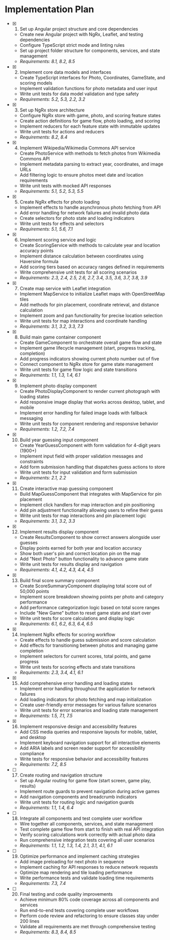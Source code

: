 # Implementation Plan

- [x] 1. Set up Angular project structure and core dependencies

  - Create new Angular project with NgRx, Leaflet, and testing dependencies
  - Configure TypeScript strict mode and linting rules
  - Set up project folder structure for components, services, and state management
  - _Requirements: 8.1, 8.2, 8.5_

- [x] 2. Implement core data models and interfaces

  - Create TypeScript interfaces for Photo, Coordinates, GameState, and scoring models
  - Implement validation functions for photo metadata and user input
  - Write unit tests for data model validation and type safety
  - _Requirements: 5.2, 5.3, 2.2, 3.2_

- [x] 3. Set up NgRx store architecture

  - Configure NgRx store with game, photo, and scoring feature states
  - Create action definitions for game flow, photo loading, and scoring
  - Implement reducers for each feature state with immutable updates
  - Write unit tests for actions and reducers
  - _Requirements: 8.2, 8.4_

- [x] 4. Implement Wikipedia/Wikimedia Commons API service

  - Create PhotoService with methods to fetch photos from Wikimedia Commons API
  - Implement metadata parsing to extract year, coordinates, and image URLs
  - Add filtering logic to ensure photos meet date and location requirements
  - Write unit tests with mocked API responses
  - _Requirements: 5.1, 5.2, 5.3, 5.5_

- [x] 5. Create NgRx effects for photo loading

  - Implement effects to handle asynchronous photo fetching from API
  - Add error handling for network failures and invalid photo data
  - Create selectors for photo state and loading indicators
  - Write unit tests for effects and selectors
  - _Requirements: 5.1, 5.6, 7.1_

- [x] 6. Implement scoring service and logic

  - Create ScoringService with methods to calculate year and location accuracy points
  - Implement distance calculation between coordinates using Haversine formula
  - Add scoring tiers based on accuracy ranges defined in requirements
  - Write comprehensive unit tests for all scoring scenarios
  - _Requirements: 2.3, 2.4, 2.5, 2.6, 2.7, 3.4, 3.5, 3.6, 3.7, 3.8, 3.9_

- [x] 7. Create map service with Leaflet integration

  - Implement MapService to initialize Leaflet maps with OpenStreetMap tiles
  - Add methods for pin placement, coordinate retrieval, and distance calculation
  - Implement zoom and pan functionality for precise location selection
  - Write unit tests for map interactions and coordinate handling
  - _Requirements: 3.1, 3.2, 3.3, 7.3_

- [x] 8. Build main game container component

  - Create GameComponent to orchestrate overall game flow and state
  - Implement game lifecycle management (start, progress tracking, completion)
  - Add progress indicators showing current photo number out of five
  - Connect component to NgRx store for game state management
  - Write unit tests for game flow logic and state transitions
  - _Requirements: 1.1, 1.3, 1.4, 6.1_

- [x] 9. Implement photo display component

  - Create PhotoDisplayComponent to render current photograph with loading states
  - Add responsive image display that works across desktop, tablet, and mobile
  - Implement error handling for failed image loads with fallback messaging
  - Write unit tests for component rendering and responsive behavior
  - _Requirements: 1.2, 7.2, 7.4_

- [x] 10. Build year guessing input component

  - Create YearGuessComponent with form validation for 4-digit years (1900+)
  - Implement input field with proper validation messages and constraints
  - Add form submission handling that dispatches guess actions to store
  - Write unit tests for input validation and form submission
  - _Requirements: 2.1, 2.2_

- [x] 11. Create interactive map guessing component

  - Build MapGuessComponent that integrates with MapService for pin placement
  - Implement click handlers for map interaction and pin positioning
  - Add pin adjustment functionality allowing users to refine their guess
  - Write unit tests for map interactions and pin placement logic
  - _Requirements: 3.1, 3.2, 3.3_

- [x] 12. Implement results display component

  - Create ResultsComponent to show correct answers alongside user guesses
  - Display points earned for both year and location accuracy
  - Show both user's pin and correct location pin on the map
  - Add "Next Photo" button functionality to advance game state
  - Write unit tests for results display and navigation
  - _Requirements: 4.1, 4.2, 4.3, 4.4, 4.5_

- [x] 13. Build final score summary component

  - Create ScoreSummaryComponent displaying total score out of 50,000 points
  - Implement score breakdown showing points per photo and category performance
  - Add performance categorization logic based on total score ranges
  - Include "New Game" button to reset game state and start over
  - Write unit tests for score calculations and display logic
  - _Requirements: 6.1, 6.2, 6.3, 6.4, 6.5_

- [x] 14. Implement NgRx effects for scoring workflow

  - Create effects to handle guess submission and score calculation
  - Add effects for transitioning between photos and managing game completion
  - Implement selectors for current scores, total points, and game progress
  - Write unit tests for scoring effects and state transitions
  - _Requirements: 2.3, 3.4, 4.1, 6.1_

- [x] 15. Add comprehensive error handling and loading states

  - Implement error handling throughout the application for network failures
  - Add loading indicators for photo fetching and map initialization
  - Create user-friendly error messages for various failure scenarios
  - Write unit tests for error scenarios and loading state management
  - _Requirements: 1.5, 7.1, 7.5_

- [x] 16. Implement responsive design and accessibility features

  - Add CSS media queries and responsive layouts for mobile, tablet, and desktop
  - Implement keyboard navigation support for all interactive elements
  - Add ARIA labels and screen reader support for accessibility compliance
  - Write tests for responsive behavior and accessibility features
  - _Requirements: 7.2, 8.5_

- [ ] 17. Create routing and navigation structure

  - Set up Angular routing for game flow (start screen, game play, results)
  - Implement route guards to prevent navigation during active games
  - Add navigation components and breadcrumb indicators
  - Write unit tests for routing logic and navigation guards
  - _Requirements: 1.1, 1.4, 6.4_

- [ ] 18. Integrate all components and test complete user workflow

  - Wire together all components, services, and state management
  - Test complete game flow from start to finish with real API integration
  - Verify scoring calculations work correctly with actual photo data
  - Run comprehensive integration tests covering all user scenarios
  - _Requirements: 1.1, 1.2, 1.3, 1.4, 2.1, 3.1, 4.1, 6.1_

- [ ] 19. Optimize performance and implement caching strategies

  - Add image preloading for next photo in sequence
  - Implement caching for API responses to reduce network requests
  - Optimize map rendering and tile loading performance
  - Write performance tests and validate loading time requirements
  - _Requirements: 7.3, 7.4_

- [ ] 20. Final testing and code quality improvements
  - Achieve minimum 80% code coverage across all components and services
  - Run end-to-end tests covering complete user workflows
  - Perform code review and refactoring to ensure classes stay under 200 lines
  - Validate all requirements are met through comprehensive testing
  - _Requirements: 8.3, 8.4, 8.5_
